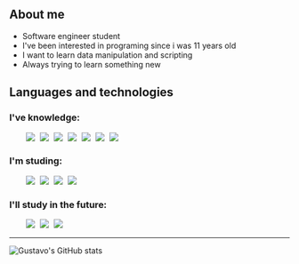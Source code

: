 ## About me
- Software engineer student
- I've been interested in programing since i was 11 years old
- I want to learn data manipulation and scripting
- Always trying to learn something new

## Languages and technologies

### I've knowledge:
<div style="word-spacing: 5px; margin-left:30px;">
    <img class="html" src="https://img.shields.io/badge/HTML5-E34F26?style=for-the-badge&logo=html5&logoColor=white"></img>
    <img class="css" src="https://img.shields.io/badge/CSS3-1572B6?style=for-the-badge&logo=css3&logoColor=white"></img>
    <img class="js" src="https://img.shields.io/badge/JavaScript-323330?style=for-the-badge&logo=javascript&logoColor=F7DF1E"></img>
    <img class="c" src="https://img.shields.io/badge/C-00599C?style=for-the-badge&logo=c&logoColor=white"></img>
    <img class="mysql" src="https://img.shields.io/badge/MySQL-00000F?style=for-the-badge&logo=mysql&logoColor=white"></img>
    <img class="php" src="https://img.shields.io/badge/PHP-777BB4?style=for-the-badge&logo=php&logoColor=white"></img>
    <img class="java" src="https://img.shields.io/badge/Java-ED8B00?style=for-the-badge&logo=openjdk&logoColor=white"></img>
</div>

### I'm studing:

<div style="word-spacing: 5px; margin-left:30px;">
    <img class="cpp" src="https://img.shields.io/badge/C%2B%2B-00599C?style=for-the-badge&logo=c%2B%2B&logoColor=white"></img>
    <img class="python" src="https://img.shields.io/badge/Python-14354C?style=for-the-badge&logo=python&logoColor=white"></img>
    <img class="react" src="https://camo.githubusercontent.com/6c3957842901e5baa389f3bb8758c8966683333b28493013062fcab5fab645e7/68747470733a2f2f696d672e736869656c64732e696f2f62616467652f52656163742d3230323332413f7374796c653d666f722d7468652d6261646765266c6f676f3d7265616374266c6f676f436f6c6f723d363144414642"></img>
    <img class="nodejs" src="https://camo.githubusercontent.com/796db300af930c2a44ea729c4550eb38a45df38cd3d42b256f2a07b149484dec/68747470733a2f2f696d672e736869656c64732e696f2f62616467652f4e6f64652532306a732d3333393933333f7374796c653d666f722d7468652d6261646765266c6f676f3d6e6f6465646f746a73266c6f676f436f6c6f723d7768697465"></img>
</div>

### I'll study in the future:

<div style="word-spacing: 5px; margin-left:30px;">
    <img class="csharp" src="https://img.shields.io/badge/C%23-239120?style=for-the-badge&logo=c-sharp&logoColor=white"></img>
    <img class="lua" src="https://img.shields.io/badge/Lua-2C2D72?style=for-the-badge&logo=lua&logoColor=white"></img>
    <img class="typescript" src="https://img.shields.io/badge/TypeScript-007ACC?style=for-the-badge&logo=typescript&logoColor=white"></img>
</div>
<hr>

![Gustavo's GitHub stats](https://github-readme-stats.vercel.app/api?username=gustawalk&show_icons=true&theme=transparent)
